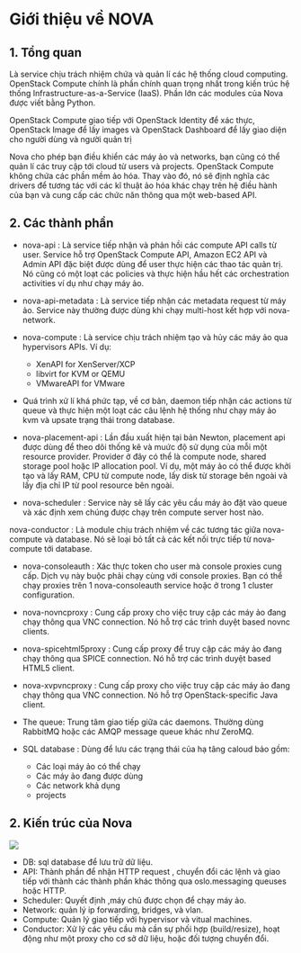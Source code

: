# Giới thiệu về NOVA

## 1. Tổng quan

Là service chịu trách nhiệm chứa và quản lí các hệ thống cloud computing. OpenStack Compute chính là phần chính quan trọng nhất trong kiến trúc hệ thống Infrastructure-as-a-Service (IaaS). Phần lớn các modules của Nova được viết bằng Python.

OpenStack Compute giao tiếp với OpenStack Identity để xác thực, OpenStack Image để lấy images và OpenStack Dashboard để lấy giao diện cho người dùng và người quản trị

Nova cho phép bạn điều khiển các máy ảo và networks, bạn cũng có thể quản lí các truy cập tới cloud từ users và projects. OpenStack Compute không chứa các phần mềm ảo hóa. Thay vào đó, nó sẽ định nghĩa các drivers để tương tác với các kĩ thuật ảo hóa khác chạy trên hệ điều hành của bạn và cung cấp các chức năn thông qua một web-based API.

## 2. Các thành phần

- nova-api : Là service tiếp nhận và phản hồi các compute API calls từ user. Service hỗ trợ OpenStack Compute API, Amazon EC2 API và Admin API đặc biệt được dùng để user thực hiện các thao tác quản trị. Nó cũng có một loạt các policies và thực hiện hầu hết các orchestration activities ví dụ như chạy máy ảo.

- nova-api-metadata : Là service tiếp nhận các metadata request từ máy ảo. Service này thường được dùng khi chạy multi-host kết hợp với nova-network.

- nova-compute : Là service chịu trách nhiệm tạo và hủy các máy ảo qua hypervisors APIs. Ví dụ:
<ul>
  <ul>
<li>XenAPI for XenServer/XCP</li>
    
<li>libvirt for KVM or QEMU</li>

<li>VMwareAPI for VMware</li>
</ul>
</ul>

- Quá trình xử lí khá phức tạp, về cơ bản, daemon tiếp nhận các actions từ queue và thực hiện một loạt các câu lệnh hệ thống như chạy máy ảo kvm và upsate trạng thái trong database.

- nova-placement-api : Lần đầu xuất hiện tại bản Newton, placement api được dùng để theo dõi thống kê và muức độ sử dụng của mỗi một resource provider. Provider ở đây có thể là compute node, shared storage pool hoặc IP allocation pool. Ví dụ, một máy ảo có thể được khởi tạo và lấy RAM, CPU từ compute node, lấy disk từ storage bên ngoài và lấy địa chỉ IP từ pool resource bên ngoài.

- nova-scheduler : Service này sẽ lấy các yêu cầu máy ảo đặt vào queue và xác định xem chúng được chạy trên compute server host nào.

nova-conductor : Là module chịu trách nhiệm về các tương tác giữa nova-compute và database. Nó sẽ loại bỏ tất cả các kết nối trực tiếp từ nova-compute tới database.

- nova-consoleauth : Xác thực token cho user mà console proxies cung cấp. Dịch vụ này buộc phải chạy cùng với console proxies. Bạn có thể chạy proxies trên 1 nova-consoleauth service hoặc ở trong 1 cluster configuration.

- nova-novncproxy : Cung cấp proxy cho việc truy cập các máy ảo đang chạy thông qua VNC connection. Nó hỗ trợ các trình duyệt based novnc clients.

- nova-spicehtml5proxy : Cung cấp proxy để truy cập các máy ảo đang chạy thông qua SPICE connection. Nó hỗ trợ các trình duyệt based HTML5 client.

- nova-xvpvncproxy : Cung cấp proxy cho việc truy cập các máy ảo đang chạy thông qua VNC connection. Nó hỗ trợ OpenStack-specific Java client.

- The queue: Trung tâm giao tiếp giữa các daemons. Thường dùng RabbitMQ hoặc các AMQP message queue khác như ZeroMQ.

- SQL database : Dùng để lưu các trạng thái của hạ tâng caloud bảo gồm:
<ul>
<ul>
<li>Các loại máy ảo có thể chạy</li>
    
<li>Các máy ảo đang được dùng</li>
    
<li>Các network khả dụng</li>
    
<li>projects</li>
</ul>
</ul>
 
 ## 2. Kiến trúc của Nova

<img src="http://i.imgur.com/SWgKmDp.png">

- DB: sql database để lưu trữ dữ liệu.
- API: Thành phần để nhận HTTP request , chuyển đổi các lệnh và giao tiếp với thành các thành phần khác thông qua oslo.messaging queuses hoặc HTTP.
- Scheduler: Quyết định ,máy chủ được chọn để chạy máy ảo.
- Network: quản lý ip forwarding, bridges, và vlan.
- Compute: Quản lý giao tiếp với hypervisor và vitual machines.
- Conductor: Xử lý các yêu cầu mà cần sự phối hợp (build/resize), hoạt động như một proxy cho cơ sở dữ liệu, hoặc đối tượng chuyển đổi.

